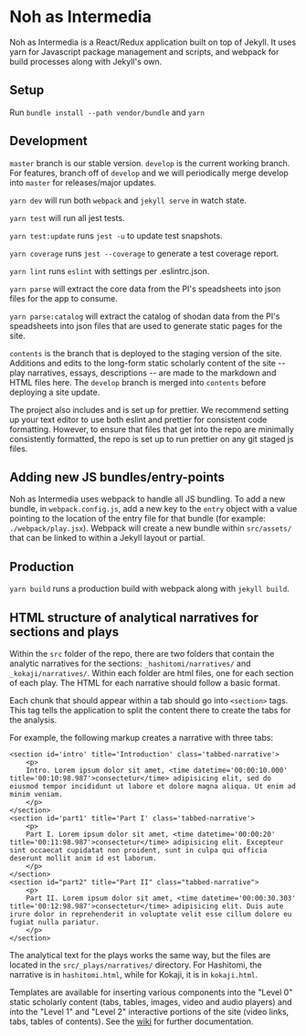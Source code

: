 # Noh as Intermedia

Noh as Intermedia is a React/Redux application built on top of Jekyll. It uses yarn for Javascript package management and scripts, and webpack for build processes along with Jekyll's own.

## Setup

Run `bundle install --path vendor/bundle` and `yarn`

## Development

`master` branch is our stable version. `develop` is the current working branch. For features, branch off of `develop` and we will periodically merge develop into `master` for releases/major updates.

`yarn dev` will run both `webpack` and `jekyll serve` in watch state.

`yarn test` will run all jest tests.

`yarn test:update` runs `jest -u` to update test snapshots.

`yarn coverage` runs `jest --coverage` to generate a test coverage report.

`yarn lint` runs `eslint` with settings per .eslintrc.json.

`yarn parse` will extract the core data from the PI's speadsheets into json files for the app to consume.

`yarn parse:catalog` will extract the catalog of shodan data from the PI's speadsheets into json files that are used to generate static pages for the site.

`contents` is the branch that is deployed to the staging version of the site. Additions and edits to the long-form static scholarly content of the site -- play narratives, essays, descriptions -- are made to the markdown and HTML files here. The `develop` branch is merged into `contents` before deploying a site update.

The project also includes and is set up for prettier. We recommend setting up your text editor to use both eslint and prettier for consistent code formatting. However, to ensure that files that get into the repo are minimally consistently formatted, the repo is set up to run prettier on any git staged js files.

## Adding new JS bundles/entry-points

Noh as Intermedia uses webpack to handle all JS bundling. To add a new bundle, in `webpack.config.js`, add a new key to the `entry` object with a value pointing to the location of the entry file for that bundle (for example: `./webpack/play.jsx`). Webpack will create a new bundle within `src/assets/` that can be linked to within a Jekyll layout or partial.

## Production

`yarn build` runs a production build with webpack along with `jekyll build`.

## HTML structure of analytical narratives for sections and plays

Within the `src` folder of the repo, there are two folders that contain the analytic narratives for the sections: `_hashitomi/narratives/` and `_kokaji/narratives/`. Within each folder are html files, one for each section of each play. The HTML for each narrative should follow a basic format.

Each chunk that should appear within a tab should go into `<section>` tags. This tag tells the application to split the content there to create the tabs for the analysis.

For example, the following markup creates a narrative with three tabs:

    <section id='intro' title='Introduction' class='tabbed-narrative'>
        <p>
        Intro. Lorem ipsum dolor sit amet, <time datetime='00:00:10.000' title='00:10:98.987'>consectetur</time> adipisicing elit, sed do eiusmod tempor incididunt ut labore et dolore magna aliqua. Ut enim ad minim veniam.
        </p>
    </section>
    <section id='part1' title='Part I' class='tabbed-narrative'>
        <p>
        Part I. Lorem ipsum dolor sit amet, <time datetime='00:00:20' title='00:11:98.987'>consectetur</time> adipisicing elit. Excepteur sint occaecat cupidatat non proident, sunt in culpa qui officia deserunt mollit anim id est laborum.
        </p>
    </section>
    <section id="part2" title="Part II" class="tabbed-narrative">
        <p>
        Part II. Lorem ipsum dolor sit amet, <time datetime='00:00:30.303' title='00:12:98.987'>consectetur</time> adipisicing elit. Duis aute irure dolor in reprehenderit in voluptate velit esse cillum dolore eu fugiat nulla pariatur.
        </p>
    </section>

The analytical text for the plays works the same way, but the files are located in the `src/_plays/narratives/` directory. For Hashitomi, the narrative is in `hashitomi.html`, while for Kokaji, it is in `kokaji.html`.

Templates are available for inserting various components into the "Level 0" static scholarly content (tabs, tables, images, video and audio players) and into the "Level 1" and "Level 2" interactive portions of the site (video links, tabs, tables of contents). See the [wiki](https://github.com/sul-cidr/noh/wiki/List-of-HTML-components) for further documentation.
